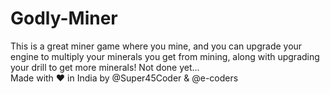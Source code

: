 # Godly-Miner
This is a great miner game where you mine, and you can upgrade your engine to multiply your minerals you get from mining, along with upgrading your drill to get more minerals! Not done yet...<br>
Made with ❤ in India by @Super45Coder & @e-coders
